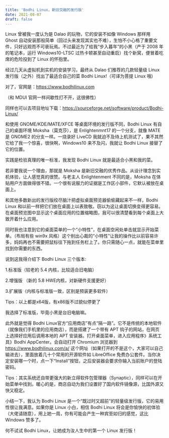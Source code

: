 ```yaml
---
title: 'Bodhi Linux，新旧交融的发行版'
date: 2021-08-07
draft: false
---
```


Linux 曾被我一度认为是 Dalao 的玩物，它的安装不如像 Windows 那样用 Ghost 自动安装那般简单（回过头来发现其实也不难），生怕不小心格了重要文件，只好远观而不可亵玩焉。不过最近为了给我“步入暮年”的小黑（产于 2008 年的笔记本，运行 Windows10-LTSC 过热卡顿甚至自动重启）找个新窝，便冒着吃席的危险投到了 Linux 的怀抱里。

经过几天从虚拟机到实机的安装学习，最终从 Dalao 们推荐的几款轻量级 Linux 发行版（之外）找出了最适合自己的菜 Bodhi Linux!（可译为菩提 Linux 哦)

对了，官网是：https://www.bodhilinux.com

（和 MDUI 官网一样间歇性打不开，这很佛性）

同样也可以去项目地址下载：https://sourceforge.net/software/product/Bodhi-Linux/

和使用 GNOME/KDE/MATE/XFCE 等桌面环境的发行版不同，Bodhi Linux 有自己的桌面环境 Moksha（莫克莎），是 Enlightenmnt17 的一个分支，就像 MATE 是 GNOME2 的分支一样。一烧录好 LiveCD 我就迫不及待上机测试了，果不其然它给了我一个惊喜，很快啊，Windows10 来不及闪，我就让 Bodhi Linux 接替了它的位置。

实践是检验真理的唯一标准，我发现 Bodhi Linux 就是最适合小黑和我的菜。

若非要我说一个理由，那就是 Moksha 是新旧交融的优秀作品。从设计理念到实机体验，让人感觉真的很赞。与老主人 Enlightenment 不同的是，Moksha 在体贴用户方面做得很不错。一个很有说服力的证据是工作区小部件，它默认被放在桌面上。

和其他多数新出的发行版绞尽脑汁把虚拟桌面预览器偷偷藏起来不一样，Bodhi Linux 和以前一样把它们放在桌面上以表致敬。窃以为这让桌面切换变得更容易。在桌面预览图中显示这个桌面应用的位置缩略图，我可以很清楚看到每个桌面上大致开着什么应用。

同时我也注意到它的桌面菜单的一个“小特性”，在桌面空闲处单击就显示开始菜单。（布局有些 win9x 风格）这个别出心裁的“小特性”让我的操作比以前容易许多，妈妈再也不需要把鼠标往下拖到任务栏上了。你只需随心一点，就能在菜单里找到你需要的东西。

说到这我得介绍下 Bodhi Linux 三个版本:

1.标准版（较老的 5.4 内核，比较适合旧电脑）

2.增强版 （新的 5.8 HWE内核，对新硬件支援更好）

3.扩展版（内核与标准版一致，区别是预装更多软件）

Tips：以上都是x64版，有x86版不过貌似停更了

我选择了标准版，毕竟小黑是台旧电脑嘛。

此外就是觉得 Bodhi Linux官方“应用商店”有点“隔一路”。它不是传统的本地软件（就像我们手机里的应用商店），而是搭建了一个带有 APT 钩子的网站，在网页上选择好应用后调用本地的 APT 安装器。打开桌面菜单，进入应用程序》系统工具》Bodhi AppCenter。会自动打开 Chromium 浏览器到 https://www.bodhilinux.com/a/ 这个网址（如果打开的不是这个，大家可以自己输进去），里面放着几十个常用的开源软件如 LibreOffice 免费办公套件。当你决定安装哪一个时，点一下“Install”按钮，之后安装器会要求你输入当前账户的登陆密码。

Tips：其实系统还自带更强大的新立得软件包管理器（Synaptic），同样可以在开始菜单中找到。暖心的是，商店自动为我们设置好了国内软件镜像源，比国外源又快又稳定。

小结一下，我认为 Bodhi Linux 是一个“既过时又超前”的轻量级发行版，它的易用性很让我满意。如果你是 Linux 小白，相信 Bodhi Linux 将会是你愉快的初体验（大佬请随意），用上她一周，你有可能会产生一种宾至如归的感觉，这比 Windows 赞多了。

何不试试 Bodhi Linux，让她成为汝人生中的第一个 Linux 发行版！
